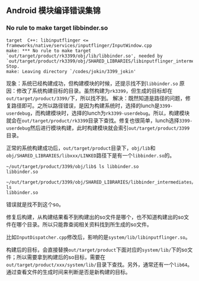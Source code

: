 ## Android 模块编译错误集锦

### No rule to make target libbinder.so

```
target  C++: libinputflinger <= frameworks/native/services/inputflinger/InputWindow.cpp
make: *** No rule to make target `out/target/product/rk3399/obj/lib/libbinder.so', needed by `out/target/product/rk3399/obj/SHARED_LIBRARIES/libinputflinger_intermediates/LINKED/libinputflinger.so'.  Stop.
make: Leaving directory `/codes/jokin/3399_jokin'
```

现象：系统已经构建成功，但构建模块的时候，还提示找不到`libbinder.so`
原因：修改了系统构建目标的目录。虽然构建为`rk3399`，但生成的目标却在`out/target/product/3399/`下，所以找不到。
解决：既然知道是路径的问题，修复路径即可。之所以路径错误，是因为构建系统时，选择的lunch是`3399-userdebug`，而构建模块时，选择的lunch为`rk3399-userdebug`。所以，构建模块就会在`out/target/product/rk3399`目录下查找。修复也很简单，lunch选择`3399-userdebug`然后进行模块构建，此时构建模块就会索引`out/target/product/3399`目录。

正常的系统构建成功后，`out/target/product`目录下，`obj/lib`和`obj/SHARED_LIBRARIES/libxxx/LINKED`路径下是有一个`libbinder.so`的。

```shell
~/out/target/product/3399/obj/lib$ ls libbinder.so
libbinder.so

~/out/target/product/3399/obj/SHARED_LIBRARIES/libbinder_intermediates/LINKED$ ls
libbinder.so
```

错误就是找不到这个so。

修复后构建，从构建结果看不到构建出的so文件是哪个，也不知道构建出的so文件在哪个目录。所以只能靠查阅相关资料找到所生成的so文件。

比如`InputDispatcher.cpp`修改后，影响的是`system/lib/libinputflinger.so`。

构建后的目标，会直接替换`out/target/product`下面对应的`system/lib/`下的so文件；所以需要拿到构建后的so目标，需要在`out/target/product/xxx/system/lib/`目录下查找。另外，通常还有一个`lib64`。通过查看文件的生成时间来判断是否是新构建的目标。
